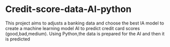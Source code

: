 # Credit-score-data-AI-python
This project aims to adjusts a banking data and choose the best IA model to create a machine learning model AI  to predict credit card scores (good,bad,medium). Using Python,the data is prepared for the AI and then it is predicted 
